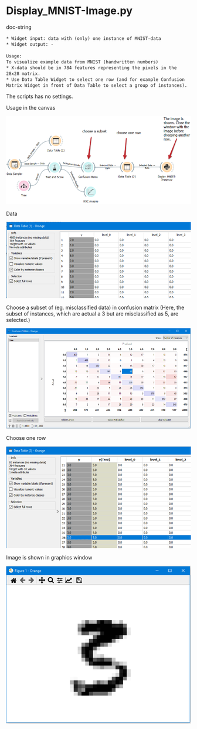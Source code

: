# Display_MNIST-Image.py

doc-string

```
* Widget input: data with (only) one instance of MNIST-data
* Widget output: -

Usage:
To visualize example data from MNIST (handwritten numbers)
* X-data should be in 784 features representing the pixels in the 28x28 matrix.
* Use Data Table Widget to select one row (and for example Confusion Matrix Widget in front of Data Table to select a group of instances).

```

The scripts has no settings.

Usage in the canvas

![](images/mnist-image_01.PNG)

Data

![](images/mnist-image_02.PNG)

Choose a subset of (eg. misclassified data) in confusion matrix
(Here, the subset of instances, which are actual a 3 but are misclassified as 5, are selected.)

![](images/mnist-image_03.PNG)

Choose one row 

![](images/mnist-image_04.PNG)

Image is shown in graphics window

![](images/mnist-image_05.PNG)


